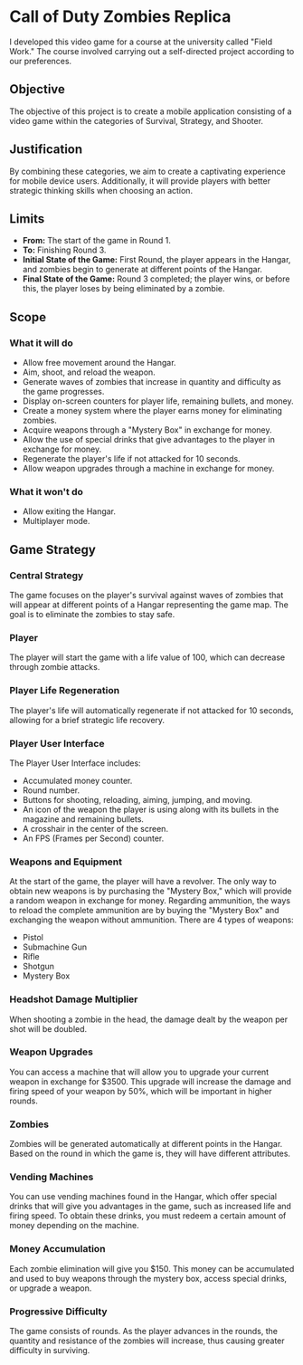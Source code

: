 # Call of Duty Zombies Replica

I developed this video game for a course at the university called "Field Work." The course involved carrying out a self-directed project according to our preferences.

## Objective
The objective of this project is to create a mobile application consisting of a video game within the categories of Survival, Strategy, and Shooter.

## Justification
By combining these categories, we aim to create a captivating experience for mobile device users. Additionally, it will provide players with better strategic thinking skills when choosing an action.

## Limits
- **From:** The start of the game in Round 1.
- **To:** Finishing Round 3.
- **Initial State of the Game:** First Round, the player appears in the Hangar, and zombies begin to generate at different points of the Hangar.
- **Final State of the Game:** Round 3 completed; the player wins, or before this, the player loses by being eliminated by a zombie.

## Scope
### What it will do
- Allow free movement around the Hangar.
- Aim, shoot, and reload the weapon.
- Generate waves of zombies that increase in quantity and difficulty as the game progresses.
- Display on-screen counters for player life, remaining bullets, and money.
- Create a money system where the player earns money for eliminating zombies.
- Acquire weapons through a "Mystery Box" in exchange for money.
- Allow the use of special drinks that give advantages to the player in exchange for money.
- Regenerate the player's life if not attacked for 10 seconds.
- Allow weapon upgrades through a machine in exchange for money.

### What it won't do
- Allow exiting the Hangar.
- Multiplayer mode.

## Game Strategy
### Central Strategy
The game focuses on the player's survival against waves of zombies that will appear at different points of a Hangar representing the game map. The goal is to eliminate the zombies to stay safe.

### Player
The player will start the game with a life value of 100, which can decrease through zombie attacks.

### Player Life Regeneration
The player's life will automatically regenerate if not attacked for 10 seconds, allowing for a brief strategic life recovery.

### Player User Interface
The Player User Interface includes:
- Accumulated money counter.
- Round number.
- Buttons for shooting, reloading, aiming, jumping, and moving.
- An icon of the weapon the player is using along with its bullets in the magazine and remaining bullets.
- A crosshair in the center of the screen.
- An FPS (Frames per Second) counter.

### Weapons and Equipment
At the start of the game, the player will have a revolver. The only way to obtain new weapons is by purchasing the "Mystery Box," which will provide a random weapon in exchange for money. Regarding ammunition, the ways to reload the complete ammunition are by buying the "Mystery Box" and exchanging the weapon without ammunition. There are 4 types of weapons:
- Pistol
- Submachine Gun
- Rifle
- Shotgun
- Mystery Box

### Headshot Damage Multiplier
When shooting a zombie in the head, the damage dealt by the weapon per shot will be doubled.

### Weapon Upgrades
You can access a machine that will allow you to upgrade your current weapon in exchange for $3500. This upgrade will increase the damage and firing speed of your weapon by 50%, which will be important in higher rounds.

### Zombies
Zombies will be generated automatically at different points in the Hangar. Based on the round in which the game is, they will have different attributes.

### Vending Machines
You can use vending machines found in the Hangar, which offer special drinks that will give you advantages in the game, such as increased life and firing speed. To obtain these drinks, you must redeem a certain amount of money depending on the machine.

### Money Accumulation
Each zombie elimination will give you $150. This money can be accumulated and used to buy weapons through the mystery box, access special drinks, or upgrade a weapon.

### Progressive Difficulty
The game consists of rounds. As the player advances in the rounds, the quantity and resistance of the zombies will increase, thus causing greater difficulty in surviving.

